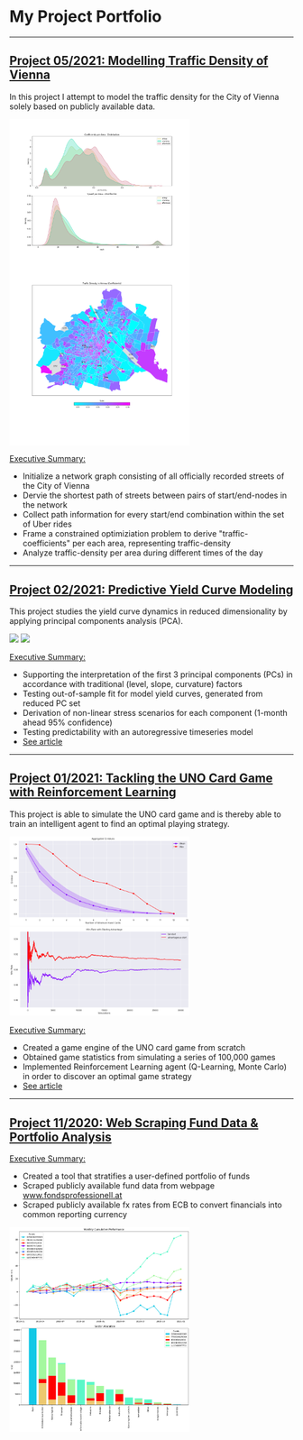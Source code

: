 # My Project Portfolio

---

## [Project 05/2021: Modelling Traffic Density of Vienna](https://github.com/bernhard-pfann/vienna-traffic-density)
In this project I attempt to model the traffic density for the City of Vienna solely based on publicly available data.

<div class="nav3">
  <img src="projects/p_04/coefs-distribution-scenarios.png" width="320" align="center">
  <img src="projects/p_04/coefs-map-allday.png" width="320" align="top">
</div>

<u>Executive Summary:</u>
- Initialize a network graph consisting of all officially recorded streets of the City of Vienna
- Dervie the shortest path of streets between pairs of start/end-nodes in the network
- Collect path information for every start/end combination within the set of Uber rides
- Frame a constrained optimiziation problem to derive "traffic-coefficients" per each area, representing traffic-density
- Analyze traffic-density per area during different times of the day

---

## [Project 02/2021: Predictive Yield Curve Modeling](https://github.com/bernhard-pfann/pca-yield-curve-analytics)
This project studies the yield curve dynamics in reduced dimensionality by applying principal components analysis (PCA).<br>

<div class="nav3">
  <img src="projects/p_01/pc-fit-dyn.gif" width="320">
  <img src="projects/p_01/pc-scores-dyn.gif" width="320">
</div>

<u>Executive Summary:</u>
- Supporting the interpretation of the first 3 principal components (PCs) in accordance with traditional (level, slope, curvature) factors
- Testing out-of-sample fit for model yield curves, generated from reduced PC set
- Derivation of non-linear stress scenarios for each component (1-month ahead 95% confidence)
- Testing predictability with an autoregressive timeseries model
- [See article](https://bernhard-pfann.medium.com/decomposing-predicting-the-euro-yield-curve-b3ad1670fdbb)

---

## [Project 01/2021: Tackling the UNO Card Game with Reinforcement Learning](https://github.com/bernhard-pfann/uno-card-game_rl)
This project is able to simulate the UNO card game and is thereby able to train an intelligent agent to find an optimal playing strategy.

<div class="nav3">
  <img src="projects/p_03/q-curve.png" width="320">
  <img src="projects/p_03/starting-advantage.png" width="320">
</div>

<u>Executive Summary:</u>
- Created a game engine of the UNO card game from scratch
- Obtained game statistics from simulating a series of 100,000 games
- Implemented Reinforcement Learning agent (Q-Learning, Monte Carlo) in order to discover an optimal game strategy
- [See article](https://bernhard-pfann.medium.com/tackling-uno-card-game-with-reinforcement-learning-fad2fc19355c)

---

## [Project 11/2020: Web Scraping Fund Data & Portfolio Analysis](https://nbviewer.jupyter.org/github/bernhard-pfann/web-scraping-fund-data/blob/main/main.ipynb)
<u>Executive Summary:</u>
- Created a tool that stratifies a user-defined portfolio of funds
- Scraped publicly available fund data from webpage www.fondsprofessionell.at
- Scraped publicly available fx rates from ECB to convert financials into common reporting currency

<div class="nav3">
  <img src="projects/p_02/return.png" width="320" align="top">
  <img src="projects/p_02/sectors.png" width="320" align="top">
</div>

